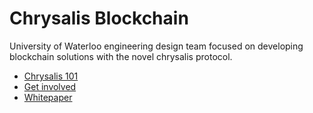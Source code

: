 # Chrysalis Blockchain

University of Waterloo engineering design team focused on developing blockchain solutions with the novel chrysalis protocol.

- [Chrysalis 101](https://chrysalisblockchain.notion.site/Chrysalis-101-Overview-4aecbf7b50b748938b705639f566f094)
- [Get involved](https://chrysalisblockchain.notion.site/Boot-Camp-2134f27f57af4a6e9af560b188d90f56)
- [Whitepaper](https://github.com/chrysalis-blc/whitepaper)

  